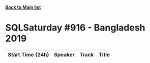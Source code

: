 #### [Back to Main list](index.md)
# SQLSaturday #916 - Bangladesh 2019
Start Time (24h)|Speaker|Track|Title
---|---|---|---
